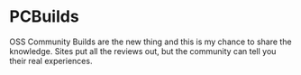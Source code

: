 # PCBuilds
OSS Community Builds are the new thing and this is my chance to share the knowledge. Sites put all the reviews out, but the community can tell you their real experiences.
